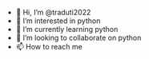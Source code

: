 - 👋 Hi, I’m @traduti2022
- 👀 I’m interested in python
- 🌱 I’m currently learning python
- 💞️ I’m looking to collaborate on python
- 📫 How to reach me 

<!---
traduti2022/traduti2022 is a ✨ special ✨ repository because its `README.md` (this file) appears on your GitHub profile.
You can click the Preview link to take a look at your changes.
--->
